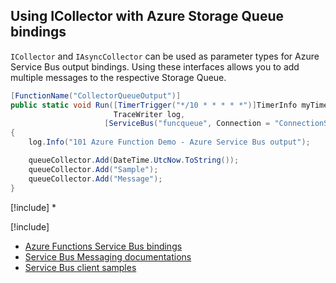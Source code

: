 ## Using ICollector with Azure Storage Queue bindings
`ICollector` and `IAsyncCollector` can be used as parameter types for Azure Service Bus output bindings. Using these interfaces allows you to add multiple messages to the respective Storage Queue.

```csharp
[FunctionName("CollectorQueueOutput")]
public static void Run([TimerTrigger("*/10 * * * * *")]TimerInfo myTimer,
                       TraceWriter log,
                     [ServiceBus("funcqueue", Connection = "ConnectionSetting", EntityType = EntityType.Queue)] ICollector<string> queueCollector)
{
    log.Info("101 Azure Function Demo - Azure Service Bus output");

    queueCollector.Add(DateTime.UtcNow.ToString());
    queueCollector.Add("Sample");
    queueCollector.Add("Message");
}        
```

[!include[](../includes/takeaways-heading.md)]
*  

[!include[](../includes/read-more-heading.md)]
* [Azure Functions Service Bus bindings](https://docs.microsoft.com/en-us/azure/azure-functions/functions-bindings-service-bus)
* [Service Bus Messaging documentations](https://docs.microsoft.com/en-us/azure/service-bus-messaging/)
* [Service Bus client samples](https://github.com/Azure/azure-service-bus/tree/master/samples)